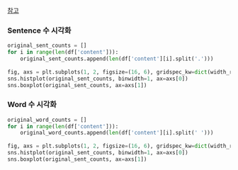 [참고](https://dacon.io/competitions/open/235671/codeshare/2006)

### Sentence 수 시각화 
```python
original_sent_counts = []
for i in range(len(df['content'])):
    original_sent_counts.append(len(df['content'][i].split('.')))
    
fig, axs = plt.subplots(1, 2, figsize=(16, 6), gridspec_kw=dict(width_ratios=[4, 3]))
sns.histplot(original_sent_counts, binwidth=1, ax=axs[0])
sns.boxplot(original_sent_counts, ax=axs[1])
```

### Word 수 시각화 
```python
original_word_counts = []
for i in range(len(df['content'])):
    original_word_counts.append(len(df['content'][i].split(' ')))
    
fig, axs = plt.subplots(1, 2, figsize=(16, 6), gridspec_kw=dict(width_ratios=[4, 3]))
sns.histplot(original_sent_counts, binwidth=1, ax=axs[0])
sns.boxplot(original_sent_counts, ax=axs[1])
```